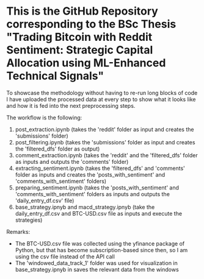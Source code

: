 # This is the GitHub Repository corresponding to the BSc Thesis "Trading Bitcoin with Reddit Sentiment: Strategic Capital Allocation using ML-Enhanced Technical Signals"

To showcase the methodology without having to re-run long blocks of code I have uploaded the processed data at every step to show what it looks like and how it is fed into the next preprocessing steps.

The workflow is the following:
1. post_extraction.ipynb (takes the 'reddit' folder as input and creates the 'submissions' folder)
2. post_filtering.ipynb (takes the 'submissions' folder as input and creates the 'filtered_dfs' folder as output)
3. comment_extraction.ipynb (takes the 'reddit' and the 'filtered_dfs' folder as inputs and outputs the 'comments' folder)
4. extracting_sentiment.ipynb (takes the 'filtered_dfs' and 'comments' folder as inputs and creates the 'posts_with_sentiment' and 'comments_with_sentiment' folders)
5. preparing_sentiment.ipynb (takes the 'posts_with_sentiment' and 'comments_with_sentiment' folders as inputs and outputs the 'daily_entry_df.csv' file)
6. base_strategy.ipnyb and macd_strategy.ipnyb (take the daily_entry_df.csv and BTC-USD.csv file as inputs and execute the strategies)

Remarks:
- The BTC-USD.csv file was collected using the yfinance package of Python, but that has become subscription-based since then, so I am using the csv file instead of the API call
- The 'windowed_data_track_1' folder was used for visualization in base_strategy.ipnyb in saves the relevant data from the windows
